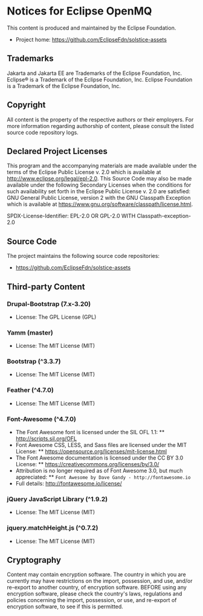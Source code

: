 # Notices for Eclipse OpenMQ

This content is produced and maintained by the Eclipse Foundation.

* Project home: https://github.com/EclipseFdn/solstice-assets

## Trademarks
Jakarta and Jakarta EE are Trademarks of the Eclipse Foundation, Inc.
Eclipse® is a Trademark of the Eclipse Foundation, Inc.
Eclipse Foundation is a Trademark of the Eclipse Foundation, Inc.

## Copyright

All content is the property of the respective authors or their employers. For
more information regarding authorship of content, please consult the listed
source code repository logs.

## Declared Project Licenses

This program and the accompanying materials are made available under the terms
of the Eclipse Public License v. 2.0 which is available at
http://www.eclipse.org/legal/epl-2.0. This Source Code may also be made
available under the following Secondary Licenses when the conditions for such
availability set forth in the Eclipse Public License v. 2.0 are satisfied: GNU
General Public License, version 2 with the GNU Classpath Exception which is
available at https://www.gnu.org/software/classpath/license.html.

SPDX-License-Identifier: EPL-2.0 OR GPL-2.0 WITH Classpath-exception-2.0

## Source Code

The project maintains the following source code repositories:

* https://github.com/EclipseFdn/solstice-assets

## Third-party Content

### Drupal-Bootstrap (7.x-3.20)

* License: The GPL License (GPL)

### Yamm (master)

* License: The MIT License (MIT)

### Bootstrap (^3.3.7)

* License: The MIT License (MIT)

### Feather (^4.7.0)

* License: The MIT License (MIT)

### Font-Awesome (^4.7.0)

* The Font Awesome font is licensed under the SIL OFL 1.1:
** http://scripts.sil.org/OFL
* Font Awesome CSS, LESS, and Sass files are licensed under the MIT License:
** https://opensource.org/licenses/mit-license.html
* The Font Awesome documentation is licensed under the CC BY 3.0 License:
** https://creativecommons.org/licenses/by/3.0/
* Attribution is no longer required as of Font Awesome 3.0, but much appreciated:
** `Font Awesome by Dave Gandy - http://fontawesome.io`
* Full details: http://fontawesome.io/license/

### jQuery JavaScript Library (^1.9.2)

* License: The MIT License (MIT)

### jquery.matchHeight.js (^0.7.2)

* License: The MIT License (MIT)


## Cryptography

Content may contain encryption software. The country in which you are currently
may have restrictions on the import, possession, and use, and/or re-export to
another country, of encryption software. BEFORE using any encryption software,
please check the country's laws, regulations and policies concerning the import,
possession, or use, and re-export of encryption software, to see if this is
permitted.